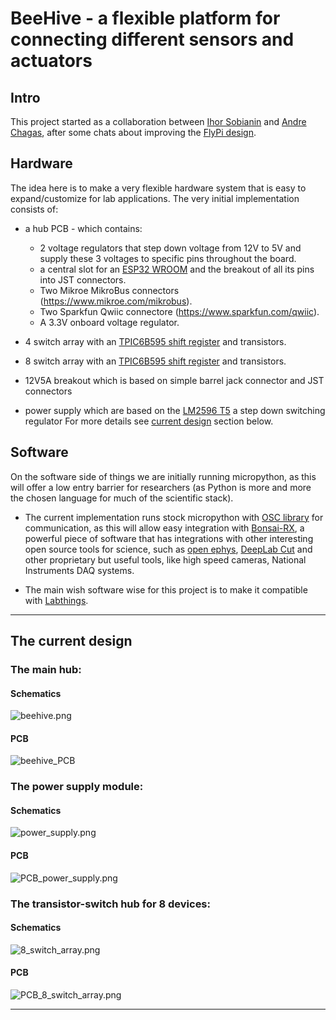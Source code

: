 # BeeHive - a flexible platform for connecting different sensors and actuators

## Intro


This project started as a collaboration between [Ihor Sobianin](https://github.com/isobianin/) and [Andre Chagas](https://github.com/amchagas/), after some chats about improving the [FlyPi design](https://github.com/amchagas/flypi). 


## Hardware 

The idea here is to make a very flexible hardware system that is easy to expand/customize for lab applications. The very initial implementation consists of:
- a hub PCB - which contains:
   -  2 voltage regulators that step down voltage from 12V to 5V and supply these 3 voltages to specific pins throughout the board.
   -  a central slot for an [ESP32 WROOM](https://www.espressif.com/sites/default/files/documentation/esp32-wroom-32_datasheet_en.pdf) and the breakout of all its pins into JST connectors.
   - Two Mikroe MikroBus connectors (https://www.mikroe.com/mikrobus).
   - Two Sparkfun Qwiic connectore (https://www.sparkfun.com/qwiic).
   - A 3.3V onboard voltage regulator.

-  4 switch array with an [TPIC6B595 shift register](https://www.ti.com/lit/ds/symlink/tpic6b595.pdf) and transistors.

-  8 switch array with an [TPIC6B595 shift register](https://www.ti.com/lit/ds/symlink/tpic6b595.pdf) and transistors.

-  12V5A breakout which is based on simple barrel jack connector and JST connectors

-  power supply which are based on the [LM2596 T5](https://www.ti.com/lit/ds/symlink/lm2596.pdf) a step down switching regulator
For more details see [current design](#the-current-design) section below.  


## Software

On the software side of things we are initially running micropython, as this will offer a low entry barrier for researchers (as Python is more and more the chosen language for much of the scientific stack).


- The current implementation runs stock micropython with [OSC library](https://github.com/SpotlightKid/micropython-osc) for communication, as this will allow easy integration with [Bonsai-RX](https://bonsai-rx.org/), a powerful piece of software that has integrations with other interesting open source tools for science, such as [open ephys](https://open-ephys.org/), [DeepLab Cut](http://www.mousemotorlab.org/deeplabcut) and other proprietary but useful tools, like high speed cameras, National Instruments DAQ systems. 


- The main wish software wise for this project is to make it compatible with [Labthings](https://github.com/labthings).

---

## The current design

### The main hub:

#### Schematics

<img alt="beehive.png" src="hardware/PCBs/central_hub_v2_MIKROBUS/schematic.png" />

#### PCB

<img alt="beehive_PCB" src="hardware/PCBs/central_hub_v2_MIKROBUS/pcb.png" />

### The power supply module:

#### Schematics

<img alt="power_supply.png" src=hardware/PCBs/power_supply/power_supply.png />

#### PCB

<img alt="PCB_power_supply.png" src="hardware/PCBs/power_supply/PCB_power_supply.png" />


### The transistor-switch hub for 8 devices:

#### Schematics

<img alt="8_switch_array.png" src="hardware/PCBs/8_switch_array/8_switch_array.png" />

#### PCB

<img alt="PCB_8_switch_array.png" src="hardware/PCBs/8_switch_array/8_switch_array_PCB.png" />

---

